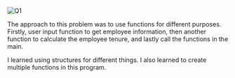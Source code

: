 ![Q1](https://github.com/user-attachments/assets/ce5f9403-b63f-48d0-ac64-5f1ee254ffc9)

The approach to this problem was to use functions for different purposes. Firstly, user input function to get employee information, then another function to calculate the employee tenure, and lastly call the functions in the main.

I learned using structures for different things. I also learned to create multiple functions in this program.

